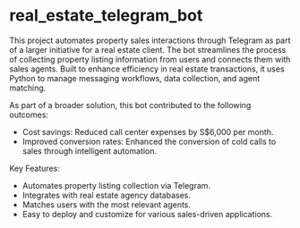 # real_estate_telegram_bot
This project automates property sales interactions through Telegram as part of a larger initiative for a real estate client. The bot streamlines the process of collecting property listing information from users and connects them with sales agents. Built to enhance efficiency in real estate transactions, it uses Python to manage messaging workflows, data collection, and agent matching.

As part of a broader solution, this bot contributed to the following outcomes:

- Cost savings: Reduced call center expenses by S$6,000 per month.
- Improved conversion rates: Enhanced the conversion of cold calls to sales through intelligent automation.

Key Features:

- Automates property listing collection via Telegram.
- Integrates with real estate agency databases.
- Matches users with the most relevant agents.
- Easy to deploy and customize for various sales-driven applications.
